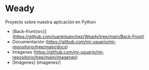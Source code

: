 # Weady
Proyecto sobre nuestra aplicación en Python

- [Back-front(src)] (https://github.com/juankiisanchez/Weady/tree/main/Back-Front)
- Documentación (https://github.com/mi-usuario/mi-repositorio/tree/main/docs)
- Imágenes (https://github.com/mi-usuario/mi-repositorio/tree/main/imagenes)
- [Imágenes] (imagenes/)


